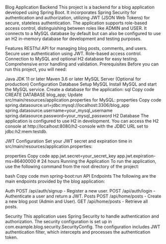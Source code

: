 Blog Application Backend
This project is a backend for a blog application developed using Spring Boot. It incorporates Spring Security for authentication and authorization, utilizing JWT (JSON Web Tokens) for secure, stateless authentication. The application supports role-based access control, distinguishing between roles like ADMIN and USER. It connects to a MySQL database by default but can also be configured to use an H2 in-memory database for development and testing purposes.

Features
RESTful API for managing blog posts, comments, and users.
Secure user authentication using JWT.
Role-based access control.
Connection to MySQL and optional H2 database for easy testing.
Comprehensive error handling and validation.
Prerequisites
Before you can run this project, you will need:

Java JDK 11 or later
Maven 3.6 or later
MySQL Server (Optional for production)
Configuration
Database Setup
MySQL
Install MySQL and start the MySQL service.
Create a database for the application:
sql
Copy code
CREATE DATABASE blog_app;
Update src/main/resources/application.properties for MySQL:
properties
Copy code
spring.datasource.url=jdbc:mysql://localhost:3306/blog_app
spring.datasource.username=your_mysql_username
spring.datasource.password=your_mysql_password
H2 Database
The application is configured to use H2 in development. You can access the H2 console at http://localhost:8080/h2-console with the JDBC URL set to jdbc:h2:mem:testdb.

JWT Configuration
Set your JWT secret and expiration time in src/main/resources/application.properties:

properties
Copy code
app.jwt.secret=your_secret_key
app.jwt.expiration-ms=86400000  # 24 hours
Running the Application
To run the application, use the following command from the root directory of the project:

bash
Copy code
mvn spring-boot:run
API Endpoints
The following are the main endpoints provided by the blog application:

Auth
POST /api/auth/signup - Register a new user.
POST /api/auth/login - Authenticate a user and return a JWT.
Posts
POST /api/home/posts - Create a new blog post (Admin and User).
GET /api/home/posts - Retrieve all posts.

Security
This application uses Spring Security to handle authentication and authorization. The security configuration is set up in com.example.blog.security.SecurityConfig. The configuration includes JWT authentication filter, which intercepts and processes the authentication token.
